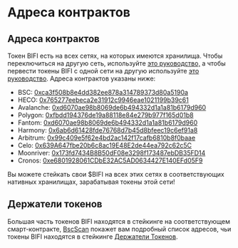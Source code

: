 # Адреса контрактов

## Адреса контрактов

Токен BIFI есть на всех сетях, на которых имеются хранилища. Чтобы переключиться на другую сеть, используйте [это руководство,](../../faq/how-to-guides/how-to-add-and-switch-networks-on-beefy-finance.md) а чтобы первести токены BIFI с одной сети на другую используйте [это руководство](../../faq/how-to-guides/how-to-bridge-bifi-cross-chain.md). Адреса контрактов указаны ниже:

* BSC: [0xca3f508b8e4dd382ee878a314789373d80a5190a](https://bscscan.com/token/0xca3f508b8e4dd382ee878a314789373d80a5190a)
* HECO: [0x765277eebeca2e31912c9946eae1021199b39c61](https://hecoinfo.com/token/0x765277eebeca2e31912c9946eae1021199b39c61)
* Avalanche: [0xd6070ae98b8069de6b494332d1a1a81b6179d960](https://snowtrace.io/token/0xd6070ae98b8069de6b494332d1a1a81b6179d960)
* Polygon: [0xfbdd194376de19a88118e84e279b977f165d01b8](https://polygonscan.com/token/0xFbdd194376de19a88118e84E279b977f165d01b8)
* Fantom: [0xd6070ae98b8069de6b494332d1a1a81b6179d960](https://ftmscan.com/token/0xd6070ae98b8069de6b494332d1a1a81b6179d960)
* Harmony: [0x6ab6d61428fde76768d7b45d8bfeec19c6ef91a8](https://explorer.harmony.one/address/0x6ab6d61428fde76768d7b45d8bfeec19c6ef91a8)
* Arbitrum: [0x99c409e5f62e4bd2ac142f17cafb6810b8f0baae](https://arbiscan.io/token/0x99c409e5f62e4bd2ac142f17cafb6810b8f0baae)
* Celo: [0x639A647fbe20b6c8ac19E48E2de44ea792c62c5C](https://explorer.celo.org/token/0x639A647fbe20b6c8ac19E48E2de44ea792c62c5C/token-transfers)
* Moonriver: [0x173fd7434B8B50dF08e3298f173487ebDB35FD14](https://moonriver.moonscan.io/token/0x173fd7434B8B50dF08e3298f173487ebDB35FD14)
* Cronos: [0xe6801928061CDbE32AC5AD0634427E140EFd05F9](https://cronos.crypto.org/explorer/tokens/0xe6801928061CDbE32AC5AD0634427E140EFd05F9/token-transfers)

Вы можете стейкать свои $BIFI на всех этих сетях в соответствующих нативных хранилищах, зарабатывая токены этой сети!

## Держатели токенов

Большая часть токенов BIFI находятся в стейкинге на соответствующем смарт-контракте, [BscScan](https://bscscan.com/) покажет вам подробный список адресов, чьи токены BIFI находятся в стейкинге [Держатели Токенов](https://bscscan.com/token/tokenholderchart/0xca3f508b8e4dd382ee878a314789373d80a5190a).
